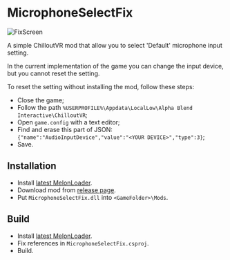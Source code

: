 # MicrophoneSelectFix
![FixScreen](https://user-images.githubusercontent.com/20557088/182310596-76a531dc-a8e8-4b79-a2ae-5a334abe459a.png)

A simple ChilloutVR mod that allow you to select 'Default' microphone input setting.

In the current implementation of the game you can change the input device, but you cannot reset the setting.

To reset the setting without installing the mod, follow these steps:
* Close the game;
* Follow the path `%USERPROFILE%\Appdata\LocalLow\Alpha Blend Interactive\ChilloutVR`;
* Open `game.config` with a text editor;
* Find and erase this part of JSON: `{"name":"AudioInputDevice","value":"<YOUR DEVICE>","type":3}`;
* Save.

## Installation
* Install [latest MelonLoader](https://github.com/LavaGang/MelonLoader).
* Download mod from [release page](https://github.com/LeakyRUS/MicrophoneSelectFix/releases).
* Put `MicrophoneSelectFix.dll` into `<GameFolder>\Mods`.

## Build
* Install [latest MelonLoader](https://github.com/LavaGang/MelonLoader).
* Fix references in `MicrophoneSelectFix.csproj`.
* Build.
